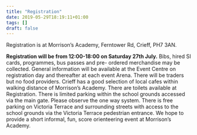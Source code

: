 ```yaml
---
title: "Registration"
date: 2019-05-29T18:19:11+01:00
tags: []
draft: false
---
```



Registration is at Morrison’s Academy,
Ferntower Rd, Crieff, PH7 3AN.

**Registration will be from 12:00-18:00
on Saturday 27th July.** Bibs, hired SI
cards, programmes, bus passes and pre-
ordered merchandise may be collected.
General information will be available at
the Event Centre on registration day and
thereafter at each event Arena. There
will be traders but no food providers.
Crieff has a good selection of local cafes
within walking distance of Morrison’s
Academy. There are toilets available at
Registration. There is limited parking
within the school grounds accessed via
the main gate. Please observe the one
way system. There is free parking on
Victoria Terrace and surrounding streets
with access to the school grounds via
the Victoria Terrace pedestrian entrance.
We hope to provide a short informal, fun,
score orienteering event at Morrison’s
Academy.

